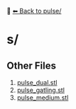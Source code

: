 📁 [⬅ Back to pulse/](../README.md)

# s/


## Other Files
1. [pulse_dual.stl](./pulse_dual.stl)
2. [pulse_gatling.stl](./pulse_gatling.stl)
3. [pulse_medium.stl](./pulse_medium.stl)